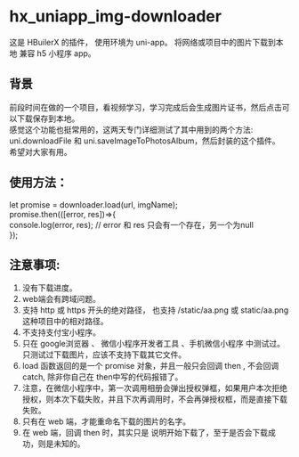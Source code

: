 # hx_uniapp_img-downloader
这是 HBuilerX 的插件， 使用环境为 uni-app。
将网络或项目中的图片下载到本地 兼容 h5 小程序 app。

  
## 背景 
前段时间在做的一个项目，看视频学习，学习完成后会生成图片证书，然后点击可以下载保存到本地。  
感觉这个功能也挺常用的，这两天专门详细测试了其中用到的两个方法: uni.downloadFile 和 uni.saveImageToPhotosAlbum，然后封装的这个插件。  
希望对大家有用。  
  
## 使用方法：
  
let promise = downloader.load(url, imgName);  
promise.then(([error, res])=>{    
    console.log(error, res);  // error 和 res 只会有一个存在，另一个为null  
});
  
## 注意事项:  
1. 没有下载进度。  
2. web端会有跨域问题。  
3. 支持 http 或 https 开头的绝对路径， 也支持 /static/aa.png 或 static/aa.png 这种项目中的相对路径。  
4. 不支持支付宝小程序。  
5. 只在 google浏览器 、 微信小程序开发者工具 、手机微信小程序 中测试过。只测试过下载图片，应该不支持下载其它文件。  
6. load 函数返回的是一个 promise 对象，并且一般只会回调 then , 不会回调 catch, 除非你自己在 then中写的代码报错了。  
7. 注意，在微信小程序中，第一次调用相册会弹出授权弹框，如果用户本次拒绝授权，则本次下载失败，并且下次再调用时，不会再弹授权框，而是直接下载失败。  
8. 只有在 web 端，才能重命名下载的图片的名字。  
9. 在 web 端，回调 then 时，其实只是 说明开始下载了，至于是否会下载成功，则是未知的。  
